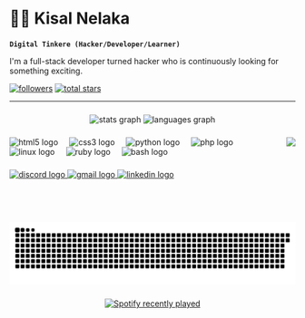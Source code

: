 # 🐱‍💻 Kisal Nelaka

**`Digital Tinkere (Hacker/Developer/Learner)`**

I'm a full-stack developer turned hacker who is continuously looking for something exciting.

   <p align="left">
      <a href="https://github.com/kisalnelaka?tab=followers">
         <img alt="followers" title="Follow me on Github" src="https://custom-icon-badges.demolab.com/github/followers/kisalnelaka?color=236ad3&labelColor=1155ba&style=for-the-badge&logo=person-add&label=Follow&logoColor=white"/></a>
      <a href="https://github.com/kisalnelaka?tab=repositories&sort=stargazers">
         <img alt="total stars" title="Total stars on GitHub" src="https://custom-icon-badges.demolab.com/github/stars/kisalnelaka?color=55960c&style=for-the-badge&labelColor=488207&logo=star"/></a>
   </p>

---

###

<div align="center">
  <img src="https://github-readme-stats.vercel.app/api?username=kisalnelaka&hide_title=false&hide_rank=false&show_icons=true&include_all_commits=true&count_private=true&disable_animations=false&theme=dracula&locale=en&hide_border=false" height="150" alt="stats graph"  />
  <img src="https://github-readme-stats.vercel.app/api/top-langs?username=kisalnelaka&locale=en&hide_title=false&layout=compact&card_width=320&langs_count=5&theme=dracula&hide_border=false" height="150" alt="languages graph"  />
</div>

###

<img align="right" height="150" src="https://media.giphy.com/media/f3KwliaH4MLtli8z7D/giphy.gif"  />

###

<div align="left">
  <img src="https://cdn.jsdelivr.net/gh/devicons/devicon/icons/html5/html5-original.svg" height="30" alt="html5 logo"  />
  <img width="12" />
  <img src="https://cdn.jsdelivr.net/gh/devicons/devicon/icons/css3/css3-original.svg" height="30" alt="css3 logo"  />
  <img width="12" />
  <img src="https://cdn.jsdelivr.net/gh/devicons/devicon/icons/python/python-original.svg" height="30" alt="python logo"  />
  <img width="12" />
  <img src="https://cdn.jsdelivr.net/gh/devicons/devicon/icons/php/php-original.svg" height="30" alt="php logo"  />
  <img width="12" />
  <img src="https://cdn.jsdelivr.net/gh/devicons/devicon/icons/linux/linux-original.svg" height="30" alt="linux logo"  />
  <img width="12" />
  <img src="https://cdn.jsdelivr.net/gh/devicons/devicon/icons/ruby/ruby-original.svg" height="30" alt="ruby logo"  />
  <img width="12" />
  <img src="https://cdn.jsdelivr.net/gh/devicons/devicon/icons/bash/bash-original.svg" height="30" alt="bash logo"  />
</div>

###

<div align="left">
  <a href="https://discord.com/kisalnelaka" target="_blank">
    <img src="https://img.shields.io/static/v1?message=Discord&logo=discord&label=&color=7289DA&logoColor=white&labelColor=&style=for-the-badge" height="35" alt="discord logo"  />
  </a>
  <a href="kisalnelaka6@gmail.com" target="_blank">
    <img src="https://img.shields.io/static/v1?message=Gmail&logo=gmail&label=&color=D14836&logoColor=white&labelColor=&style=for-the-badge" height="35" alt="gmail logo"  />
  </a>
  <a href="https://www.linkedin.com/in/kisalnelaka" target="_blank">
    <img src="https://img.shields.io/static/v1?message=LinkedIn&logo=linkedin&label=&color=0077B5&logoColor=white&labelColor=&style=for-the-badge" height="35" alt="linkedin logo"  />
  </a>
</div>

###

<br clear="both">

<img src="https://raw.githubusercontent.com/kisalnelaka/kisalnelaka/output/snake.svg" alt="Snake animation" />

###

<div align="center">
  <a href="https://open.spotify.com/user/jf6cnrnlzyrfj546v4qh0nfkg">
    <img src="https://spotify-recently-played-readme.vercel.app/api?user=jf6cnrnlzyrfj546v4qh0nfkg&count=5&unique=true" alt="Spotify recently played"  />
  </a>
</div>

###
